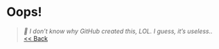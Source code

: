 # Oops!
> *📍 I don’t know why GitHub created this, LOL. I guess, it’s useless..*
> <br> [<< Back](https://github.com/)
